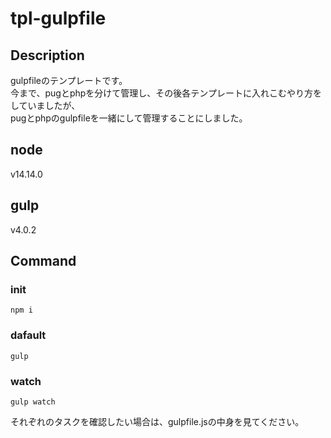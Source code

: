 # tpl-gulpfile


## Description
gulpfileのテンプレートです。  
今まで、pugとphpを分けて管理し、その後各テンプレートに入れこむやり方をしていましたが、  
pugとphpのgulpfileを一緒にして管理することにしました。


## node
v14.14.0


## gulp
v4.0.2



## Command

### init
```
npm i
```

### dafault
```
gulp
```

### watch
```
gulp watch
```


それぞれのタスクを確認したい場合は、gulpfile.jsの中身を見てください。

